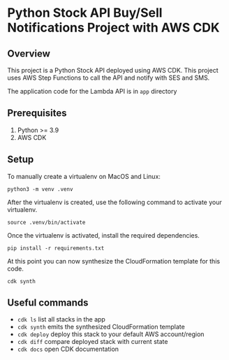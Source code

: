 # Python Stock API Buy/Sell Notifications Project with AWS CDK

## Overview

This project is a Python Stock API deployed using AWS CDK.
This project uses AWS Step Functions to call the API and notify with SES and SMS.

The application code for the Lambda API is in `app` directory

## Prerequisites

1. Python >= 3.9
2. AWS CDK

## Setup

To manually create a virtualenv on MacOS and Linux:

```
python3 -m venv .venv
```

After the virtualenv is created, use the following
command to activate your virtualenv.

```
source .venv/bin/activate
```

Once the virtualenv is activated, install the required dependencies.

```
pip install -r requirements.txt
```

At this point you can now synthesize the CloudFormation template for this code.

```
cdk synth
```

## Useful commands

- `cdk ls` list all stacks in the app
- `cdk synth` emits the synthesized CloudFormation template
- `cdk deploy` deploy this stack to your default AWS account/region
- `cdk diff` compare deployed stack with current state
- `cdk docs` open CDK documentation
